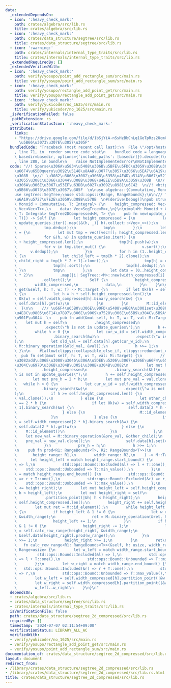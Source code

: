 ```yaml
---
data:
  _extendedDependsOn:
  - icon: ':heavy_check_mark:'
    path: crates/algebra/src/lib.rs
    title: crates/algebra/src/lib.rs
  - icon: ':heavy_check_mark:'
    path: crates/data_structure/segtree/src/lib.rs
    title: crates/data_structure/segtree/src/lib.rs
  - icon: ':warning:'
    path: crates/internals/internal_type_traits/src/lib.rs
    title: crates/internals/internal_type_traits/src/lib.rs
  _extendedRequiredBy: []
  _extendedVerifiedWith:
  - icon: ':heavy_check_mark:'
    path: verify/yosupo/point_add_rectangle_sum/src/main.rs
    title: verify/yosupo/point_add_rectangle_sum/src/main.rs
  - icon: ':heavy_check_mark:'
    path: verify/yosupo/rectangle_add_point_get/src/main.rs
    title: verify/yosupo/rectangle_add_point_get/src/main.rs
  - icon: ':heavy_check_mark:'
    path: verify/yukicoder/no_1625/src/main.rs
    title: verify/yukicoder/no_1625/src/main.rs
  _isVerificationFailed: false
  _pathExtension: rs
  _verificationStatusIcon: ':heavy_check_mark:'
  attributes:
    links:
    - "https://drive.google.com/file/d/1bSjYiA-nSsHzBbCnLq1GeTpRzs2Ucm0q/view>\u3067\
      \u5B66\u3073\u307E\u3057\u305F"
  bundledCode: "Traceback (most recent call last):\n  File \"/opt/hostedtoolcache/Python/3.10.14/x64/lib/python3.10/site-packages/onlinejudge_verify/documentation/build.py\"\
    , line 71, in _render_source_code_stat\n    bundled_code = language.bundle(stat.path,\
    \ basedir=basedir, options={'include_paths': [basedir]}).decode()\n  File \"/opt/hostedtoolcache/Python/3.10.14/x64/lib/python3.10/site-packages/onlinejudge_verify/languages/rust.py\"\
    , line 288, in bundle\n    raise NotImplementedError\nNotImplementedError\n"
  code: "//! Sparse\u306A\u5834\u5408\u306B\u5BFE\u5FDC\u3059\u308B\u305F\u3081\u3001\
    \u66F4\u65B0query\u3092\u5148\u8AAD\u307F\u3057\u3066\u5EA7\u6A19\u5727\u7E2E\u3059\
    \u308B  \n//! \u3082\u3068\u3082\u3068\u5358\u4F4D\u5143\u3067\u521D\u671F\u5316\
    \u3055\u308C\u3066\u3044\u308B\u3068\u4EEE\u5B9A\u3059\u308B  \n//! 2\u6B21\u5143\
    \u306A\u306E\u3067\u53EF\u63DB\u6027\u3092\u8981\u6C42  \n//! <https://drive.google.com/file/d/1bSjYiA-nSsHzBbCnLq1GeTpRzs2Ucm0q/view>\u3067\
    \u5B66\u3073\u307E\u3057\u305F  \n\nuse algebra::{Commutative, Monoid};\nuse internal_type_traits::Integral;\n\
    use segtree::SegTree;\nuse std::ops::{Range, RangeBounds};\n\n/// T\u306F\u5EA7\
    \u6A19\u5727\u7E2E\u3059\u308B\u578B  \n#[derive(Debug)]\npub struct SegTree2DCompressed<M:\
    \ Monoid + Commutative, T: Integral> {\n    height_compressed: Vec<T>,\n    width_compressed:\
    \ Vec<Vec<T>>,\n    data: Vec<SegTree<M>>,\n}\n\nimpl<M: Monoid + Commutative,\
    \ T: Integral> SegTree2DCompressed<M, T> {\n    pub fn new(update_queries: &[(T,\
    \ T)]) -> Self {\n        let height_compressed = {\n            let mut tmp =\
    \ update_queries.iter().map(|&(h, _)| h).collect::<Vec<_>>();\n            tmp.sort();\n\
    \            tmp.dedup();\n            tmp\n        };\n        let width_compressed\
    \ = {\n            let mut tmp = vec![vec![]; height_compressed.len() * 2];\n\
    \            for &(h, w) in update_queries.iter() {\n                let h = height_compressed.binary_search(&h).unwrap()\
    \ + height_compressed.len();\n                tmp[h].push(w);\n            }\n\
    \            for v in tmp.iter_mut() {\n                v.sort();\n          \
    \      v.dedup();\n            }\n            for h in (1..height_compressed.len()).rev()\
    \ {\n                let child_left = tmp[h * 2].clone();\n                let\
    \ child_right = tmp[h * 2 + 1].clone();\n                tmp[h] = child_left.into_iter().chain(child_right).collect();\n\
    \                tmp[h].sort();\n                tmp[h].dedup();\n           \
    \ }\n            tmp\n        };\n        let data = (0..height_compressed.len()\
    \ * 2)\n            .map(|i| SegTree::<M>::new(width_compressed[i].len()))\n \
    \           .collect();\n        Self {\n            height_compressed,\n    \
    \        width_compressed,\n            data,\n        }\n    }\n\n    pub fn\
    \ get(&self, h: T, w: T) -> M::Target {\n        if let Ok(h) = self.height_compressed.binary_search(&h)\
    \ {\n            let h = h + self.height_compressed.len();\n            if let\
    \ Ok(w) = self.width_compressed[h].binary_search(&w) {\n                return\
    \ self.data[h].get(w);\n            }\n        }\n        M::id_element()\n  \
    \  }\n\n    /// \u66F4\u65B0\u306E\u90FD\u5408\u4E0A\u3001set\u3088\u308A\u3082\
    \u4E8C\u9805\u6F14\u7B97\u306E\u9069\u7528\u306E\u65B9\u304C\u5B9A\u6570\u500D\
    \u901F\u3044  \n    pub fn add(&mut self, h: T, w: T, val: M::Target) {\n    \
    \    let mut h = self\n            .height_compressed\n            .binary_search(&h)\n\
    \            .expect(\"h is not in update_queries\");\n        h += self.height_compressed.len();\n\
    \        while h > 0 {\n            let cur_w_id = self.width_compressed[h]\n\
    \                .binary_search(&w)\n                .expect(\"w is not in update_queries\"\
    );\n            let old_val = self.data[h].get(cur_w_id);\n            self.data[h].set(cur_w_id,\
    \ M::binary_operation(&old_val, &val));\n            h >>= 1;\n        }\n   \
    \ }\n\n    #[allow(clippy::collapsible_else_if, clippy::redundant_clone)]\n  \
    \  pub fn set(&mut self, h: T, w: T, val: M::Target) {\n        // set\u3088\u308A\
    \u3082add\u306E\u3088\u3046\u306A\u5DEE\u5206\u3067\u306E\u66F4\u65B0\u306E\u65B9\
    \u304C\u697D\u306B\u304B\u3051\u308B\u304B\u3082\n        let mut h = self\n \
    \           .height_compressed\n            .binary_search(&h)\n            .expect(\"\
    h is not in update_queries\");\n        h += self.height_compressed.len();\n \
    \       let mut pre_h = 2 * h;\n        let mut pre_val = val.clone();\n     \
    \   while h > 0 {\n            let cur_w_id = self.width_compressed[h]\n     \
    \           .binary_search(&w)\n                .expect(\"w is not in update_queries\"\
    );\n            if h >= self.height_compressed.len() {\n                self.data[h].set(cur_w_id,\
    \ val.clone());\n            } else {\n                let other_child = if pre_h\
    \ == 2 * h {\n                    if let Ok(w) = self.width_compressed[2 * h +\
    \ 1].binary_search(&w) {\n                        self.data[2 * h + 1].get(w)\n\
    \                    } else {\n                        M::id_element()\n     \
    \               }\n                } else {\n                    if let Ok(w)\
    \ = self.width_compressed[2 * h].binary_search(&w) {\n                       \
    \ self.data[2 * h].get(w)\n                    } else {\n                    \
    \    M::id_element()\n                    }\n                };\n            \
    \    let new_val = M::binary_operation(&pre_val, &other_child);\n            \
    \    pre_val = new_val.clone();\n                self.data[h].set(cur_w_id, new_val);\n\
    \            }\n            pre_h = h;\n            h >>= 1;\n        }\n    }\n\
    \n    pub fn prod<R1: RangeBounds<T>, R2: RangeBounds<T>>(\n        &self,\n \
    \       height_range: R1,\n        width_range: R2,\n    ) -> M::Target {\n  \
    \      let height_left = match height_range.start_bound() {\n            std::ops::Bound::Included(&l)\
    \ => l,\n            std::ops::Bound::Excluded(&l) => l + T::one(),\n        \
    \    std::ops::Bound::Unbounded => T::min_value(),\n        };\n        let height_right\
    \ = match height_range.end_bound() {\n            std::ops::Bound::Included(&r)\
    \ => r + T::one(),\n            std::ops::Bound::Excluded(&r) => r,\n        \
    \    std::ops::Bound::Unbounded => T::max_value(),\n        };\n        assert!(height_left\
    \ <= height_right);\n        let mut height_left = self.height_compressed.partition_point(|&h|\
    \ h < height_left);\n        let mut height_right = self\n            .height_compressed\n\
    \            .partition_point(|&h| h < height_right);\n        height_left +=\
    \ self.height_compressed.len();\n        height_right += self.height_compressed.len();\n\
    \        let mut ret = M::id_element();\n        while height_left < height_right\
    \ {\n            if height_left & 1 != 0 {\n                let w_range = self.calc_row_range(height_left,\
    \ &width_range);\n                ret = M::binary_operation(&ret, &self.data[height_left].prod(w_range));\n\
    \                height_left += 1;\n            }\n            if height_right\
    \ & 1 != 0 {\n                height_right -= 1;\n                let w_range\
    \ = self.calc_row_range(height_right, &width_range);\n                ret = M::binary_operation(&ret,\
    \ &self.data[height_right].prod(w_range));\n            }\n            height_left\
    \ >>= 1;\n            height_right >>= 1;\n        }\n        ret\n    }\n\n \
    \   fn calc_row_range<R1: RangeBounds<T>>(&self, h: usize, width_range: &R1) ->\
    \ Range<usize> {\n        let w_left = match width_range.start_bound() {\n   \
    \         std::ops::Bound::Included(&l) => l,\n            std::ops::Bound::Excluded(&l)\
    \ => l + T::one(),\n            std::ops::Bound::Unbounded => T::min_value(),\n\
    \        };\n        let w_right = match width_range.end_bound() {\n         \
    \   std::ops::Bound::Included(&r) => r + T::one(),\n            std::ops::Bound::Excluded(&r)\
    \ => r,\n            std::ops::Bound::Unbounded => T::max_value(),\n        };\n\
    \        let w_left = self.width_compressed[h].partition_point(|&w| w < w_left);\n\
    \        let w_right = self.width_compressed[h].partition_point(|&w| w < w_right);\n\
    \        w_left..w_right\n    }\n}\n"
  dependsOn:
  - crates/algebra/src/lib.rs
  - crates/data_structure/segtree/src/lib.rs
  - crates/internals/internal_type_traits/src/lib.rs
  isVerificationFile: false
  path: crates/data_structure/segtree_2d_compressed/src/lib.rs
  requiredBy: []
  timestamp: '2024-07-07 02:11:54+09:00'
  verificationStatus: LIBRARY_ALL_AC
  verifiedWith:
  - verify/yukicoder/no_1625/src/main.rs
  - verify/yosupo/rectangle_add_point_get/src/main.rs
  - verify/yosupo/point_add_rectangle_sum/src/main.rs
documentation_of: crates/data_structure/segtree_2d_compressed/src/lib.rs
layout: document
redirect_from:
- /library/crates/data_structure/segtree_2d_compressed/src/lib.rs
- /library/crates/data_structure/segtree_2d_compressed/src/lib.rs.html
title: crates/data_structure/segtree_2d_compressed/src/lib.rs
---
```

